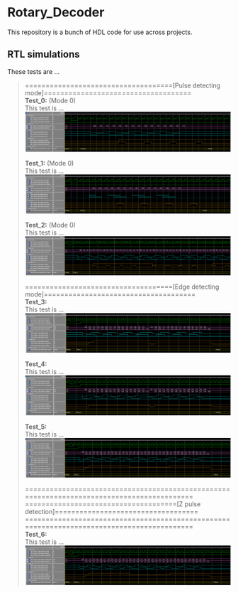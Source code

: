 # Rotary_Decoder
  This repository is a bunch of HDL code for use across projects.

## RTL simulations
  These tests are ...
 
> ====================================[Pulse detecting mode]====================================<br>
> **Test_0:** (Mode 0)<br>
> This test is ...
> ![Rotary_decoder_Test0](Images/Rotary_decoder_Test0.png "Rotary_Decoder_Test_0")
>
> **Test_1:** (Mode 0)<br>
> This test is ...
> ![Rotary_decoder_Test1](Images/Rotary_decoder_Test1.png "Rotary_Decoder_Test_1")
>
> **Test_2:** (Mode 0)<br>
> This test is ...
> ![Rotary_decoder_Test2](Images/Rotary_decoder_Test2.png "Rotary_Decoder_Test_2")
>
> ====================================[Edge detecting mode]=====================================<br>
> **Test_3:**<br>
> This test is ...
> ![Rotary_decoder_Test3](Images/Rotary_decoder_Test3.png "Rotary_Decoder_Test_3")
>
> **Test_4:**<br>
> This test is ...
> ![Rotary_decoder_Test4](Images/Rotary_decoder_Test4.png "Rotary_Decoder_Test_4")
>
> **Test_5:**<br>
> This test is ...
> ![Rotary_decoder_Test5](Images/Rotary_decoder_Test5.png "Rotary_Decoder_Test_5")
>
>
> ===========================================================================================<br>
> =====================================[Z pulse detection]===================================<br>
> ===========================================================================================<br>
> **Test_6:**<br>
> This test is ...
> ![Rotary_decoder_Test5](Images/Rotary_decoder_Test5.png "Rotary_Decoder_Test_5")
